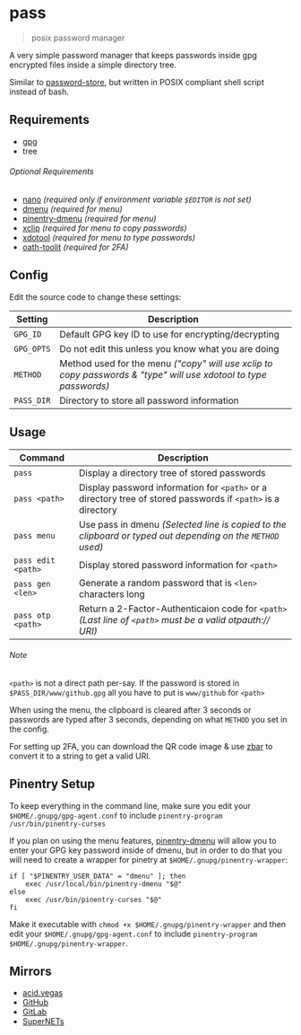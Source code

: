# pass
> posix password manager

A very simple password manager that keeps passwords inside gpg encrypted files inside a simple directory tree.

Similar to [password-store](https://git.zx2c4.com/password-store/about/), but written in POSIX compliant shell script instead of bash.

## Requirements
- [gpg](https://gnupg.org/)
- tree

###### Optional Requirements
- [nano](https://www.nano-editor.org/)                      *(required only if environment variable `$EDITOR` is not set)*
- [dmenu](https://tools.suckless.org/dmenu/)                *(required for menu)*
- [pinentry-dmenu](https://github.com/ritze/pinentry-dmenu) *(required for menu)*
- [xclip](https://github.com/astrand/xclip)                 *(required for menu to copy passwords)*
- [xdotool](https://github.com/jordansissel/xdotool)        *(required for menu to type passwords)*
- [oath-toolit](https://www.nongnu.org/oath-toolkit/)       *(required for 2FA)*

## Config
Edit the source code to change these settings:

| Setting  | Description                                                                                                        |
| -------- | ------------------------------------------------------------------------------------------------------------------ |
| `GPG_ID`   | Default GPG key ID to use for encrypting/decrypting                                                              |
| `GPG_OPTS` | Do not edit this unless you know what you are doing                                                              |
| `METHOD`   | Method used for the menu *("copy" will use xclip to copy passwords & "type" will use xdotool to type passwords)* |
| `PASS_DIR` | Directory to store all password information                                                                      |

## Usage
| Command            | Description                                                                                                  |
| ------------------ | ------------------------------------------------------------------------------------------------------------ |
| `pass`             | Display a directory tree of stored passwords                                                                 |
| `pass <path>`      | Display password information for `<path>` or a directory tree of stored passwords if `<path>` is a directory |
| `pass menu`        | Use pass in dmenu *(Selected line is copied to the clipboard or typed out depending on the `METHOD` used)*   |
| `pass edit <path>` | Display stored password information for `<path>`                                                             |
| `pass gen <len>`   | Generate a random password that is `<len>` characters long                                                   |
| `pass otp <path>`  | Return a 2-Factor-Authenticaion code for `<path>` *(Last line of `<path>` must be a valid otpauth:// URI)*   |

###### Note
`<path>` is not a direct path per-say. If the password is stored in `$PASS_DIR/www/github.gpg` all you have to put is `www/github` for `<path>`

When using the menu, the clipboard is cleared after 3 seconds or passwords are typed after 3 seconds, depending on what `METHOD` you set in the config.

For setting up 2FA, you can download the QR code image & use [zbar](https://github.com/mchehab/zbar) to convert it to a string to get a valid URI.

## Pinentry Setup
To keep everything in the command line, make sure you edit your `$HOME/.gnupg/gpg-agent.conf` to include `pinentry-program /usr/bin/pinentry-curses`

If you plan on using the menu features, [pinentry-dmenu](https://github.com/ritze/pinentry-dmenu) will allow you to enter your GPG key password inside of dmenu, but in order to do that you will need to create a wrapper for pinetry at `$HOME/.gnupg/pinentry-wrapper`:
```
if [ "$PINENTRY_USER_DATA" = "dmenu" ]; then
    exec /usr/local/bin/pinentry-dmenu "$@"
else
    exec /usr/bin/pinentry-curses "$@"
fi
```
Make it executable with `chmod +x $HOME/.gnupg/pinentry-wrapper` and then edit your `$HOME/.gnupg/gpg-agent.conf` to include `pinentry-program $HOME/.gnupg/pinentry-wrapper`.

## Mirrors
- [acid.vegas](https://git.acid.vegas/pass)
- [GitHub](https://github.com/acidvegas/pass)
- [GitLab](https://gitlab.com/acidvegas/pass)
- [SuperNETs](https://git.supernets.org/acidvegas/pass)
